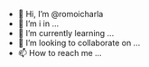 - 👋 Hi, I’m @romoicharla
- 👀 I’m i in ...
- 🌱 I’m currently learning ...
- 💞️ I’m looking to collaborate on ...
- 📫 How to reach me ...

<!---
romoicharla/romoicharla is a ✨ special ✨ repository because its `README.md` (this file) appears on your GitHub profile.
You can click the Preview link to take a look at your changes.
--->
